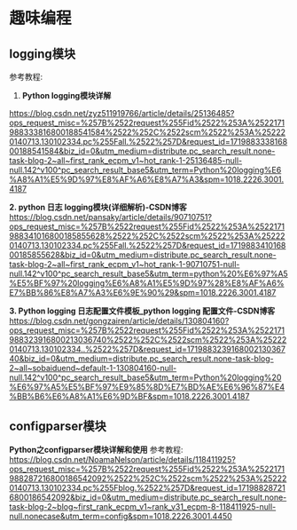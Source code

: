 # 趣味编程

## logging模块

参考教程:

1. **Python logging模块详解**

<https://blog.csdn.net/zyz511919766/article/details/25136485?ops_request_misc=%257B%2522request%255Fid%2522%253A%2522171988333816800188541584%2522%252C%2522scm%2522%253A%252220140713.130102334.pc%255Fall.%2522%257D&request_id=171988333816800188541584&biz_id=0&utm_medium=distribute.pc_search_result.none-task-blog-2~all~first_rank_ecpm_v1~hot_rank-1-25136485-null-null.142^v100^pc_search_result_base5&utm_term=Python%20logging%E6%A8%A1%E5%9D%97%E8%AF%A6%E8%A7%A3&spm=1018.2226.3001.4187>

**2. python 日志 logging模块(详细解析)-CSDN博客**
<https://blog.csdn.net/pansaky/article/details/90710751?ops_request_misc=%257B%2522request%255Fid%2522%253A%2522171988341016800185855628%2522%252C%2522scm%2522%253A%252220140713.130102334.pc%255Fall.%2522%257D&request_id=171988341016800185855628&biz_id=0&utm_medium=distribute.pc_search_result.none-task-blog-2~all~first_rank_ecpm_v1~hot_rank-1-90710751-null-null.142^v100^pc_search_result_base5&utm_term=python%20%E6%97%A5%E5%BF%97%20logging%E6%A8%A1%E5%9D%97%28%E8%AF%A6%E7%BB%86%E8%A7%A3%E6%9E%90%29&spm=1018.2226.3001.4187>

**3. Python logging 日志配置文件模板_python logging 配置文件-CSDN博客**
<https://blog.csdn.net/gongzairen/article/details/130804160?ops_request_misc=%257B%2522request%255Fid%2522%253A%2522171988323916800213036740%2522%252C%2522scm%2522%253A%252220140713.130102334..%2522%257D&request_id=171988323916800213036740&biz_id=0&utm_medium=distribute.pc_search_result.none-task-blog-2~all~sobaiduend~default-1-130804160-null-null.142^v100^pc_search_result_base5&utm_term=Python%20logging%20%E6%97%A5%E5%BF%97%E9%85%8D%E7%BD%AE%E6%96%87%E4%BB%B6%E6%A8%A1%E6%9D%BF&spm=1018.2226.3001.4187>

## configparser模块

**Python之configparser模块详解和使用**
参考教程:
<https://blog.csdn.net/NoamaNelson/article/details/118411925?ops_request_misc=%257B%2522request%255Fid%2522%253A%2522171988287216800186542092%2522%252C%2522scm%2522%253A%252220140713.130102334.pc%255Fblog.%2522%257D&request_id=171988287216800186542092&biz_id=0&utm_medium=distribute.pc_search_result.none-task-blog-2~blog~first_rank_ecpm_v1~rank_v31_ecpm-8-118411925-null-null.nonecase&utm_term=config&spm=1018.2226.3001.4450>
